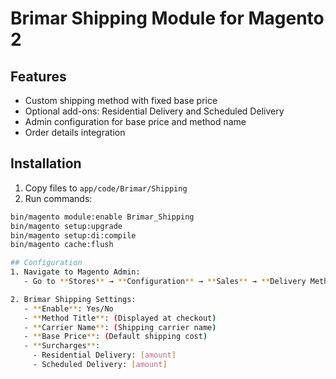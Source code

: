 # Brimar Shipping Module for Magento 2

## Features
- Custom shipping method with fixed base price
- Optional add-ons: Residential Delivery and Scheduled Delivery
- Admin configuration for base price and method name
- Order details integration

## Installation
1. Copy files to `app/code/Brimar/Shipping`
2. Run commands:
```bash
bin/magento module:enable Brimar_Shipping
bin/magento setup:upgrade
bin/magento setup:di:compile
bin/magento cache:flush

## Configuration
1. Navigate to Magento Admin:
   - Go to **Stores** → **Configuration** → **Sales** → **Delivery Methods**

2. Brimar Shipping Settings:
   - **Enable**: Yes/No
   - **Method Title**: (Displayed at checkout)
   - **Carrier Name**: (Shipping carrier name)
   - **Base Price**: (Default shipping cost)
   - **Surcharges**:
     - Residential Delivery: [amount]
     - Scheduled Delivery: [amount]

